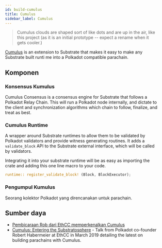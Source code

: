 ```yaml
---
id: build-cumulus
title: Cumulus
sidebar_label: Cumulus
---
```


> Cumulus clouds are shaped sort of like dots and are up in the air, like this project (as it is an initial prototype -- expect a rename when it gets cooler.)

[Cumulus](https://github.com/paritytech/cumulus) is an extension to Substrate that makes it easy to make any Substrate built runti me into a Polkadot compatible parachain.

## Komponen

### Konsensus Kumulus

Cumulus Consensus is a consensus engine for Substrate that follows a Polkadot Relay Chain. This will run a Polkadot node internally, and dictate to the client and synchronization algorithms which chain to follow, finalize, and treat as best.

### Cumulus Runtime

A wrapper around Substrate runtimes to allow them to be validated by Polkadot validators and provide witness generating routines. It adds a `validate_block` API to the Substrate external interface, which will be called by validators.

Integrating it into your substrate runtime will be as easy as importing the crate and adding this one line macro to your code.

```rust
runtime:: register_validate_block! (Block, BlockExecutor);
```

### Pengumpul Kumulus

Seorang kolektor Polkadot yang direncanakan untuk parachain.

## Sumber daya

- [Pembicaraan Rob dari EthCC memperkenalkan Cumulus](https://www.youtube.com/watch?v=thgtXq5YMOo)
- [Cumulus: Entering the Substratosphere](https://www.youtube.com/watch?v=thgtXq5YMOo) - Talk from Polkadot co-founder Robert Habermeier at EthCC in March 2019 detailing the latest on building parachains with Cumulus.
